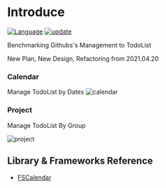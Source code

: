 # Introduce
[![Language](https://img.shields.io/badge/Language-Swift-green.svg?style=flat)](https://developer.apple.com/swift/)
[![update](https://img.shields.io/badge/Remodeling-2020.6.11-blue.svg)]()

Benchmarking Githubs's Management to TodoList 

New Plan, New Design, Refactoring from 2021.04.20 


### Calendar 
Manage TodoList by Dates
![calendar](https://user-images.githubusercontent.com/25509153/118613140-6b4ed400-b7f9-11eb-9ae5-1c8be9398dbd.gif)


### Project
Manage TodoList By Group

![project](https://user-images.githubusercontent.com/25509153/118613192-7a358680-b7f9-11eb-9cc4-fb555cbb0b05.gif)


## Library & Frameworks Reference

- [FSCalendar](https://github.com/WenchaoD/FSCalendar)
